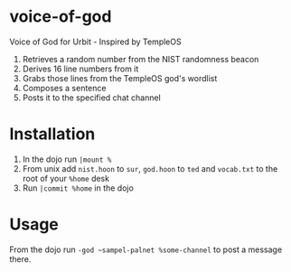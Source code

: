 # voice-of-god
Voice of God for Urbit - Inspired by TempleOS

1. Retrieves a random number from the NIST randomness beacon
2. Derives 16 line numbers from it
3. Grabs those lines from the TempleOS god's wordlist
4. Composes a sentence
5. Posts it to the specified chat channel

# Installation
1. In the dojo run `|mount %`
2. From unix add `nist.hoon` to `sur`, `god.hoon` to `ted` and `vocab.txt` to the root of your `%home` desk
3. Run `|commit %home` in the dojo

# Usage
From the dojo run `-god ~sampel-palnet %some-channel` to post a message there.
